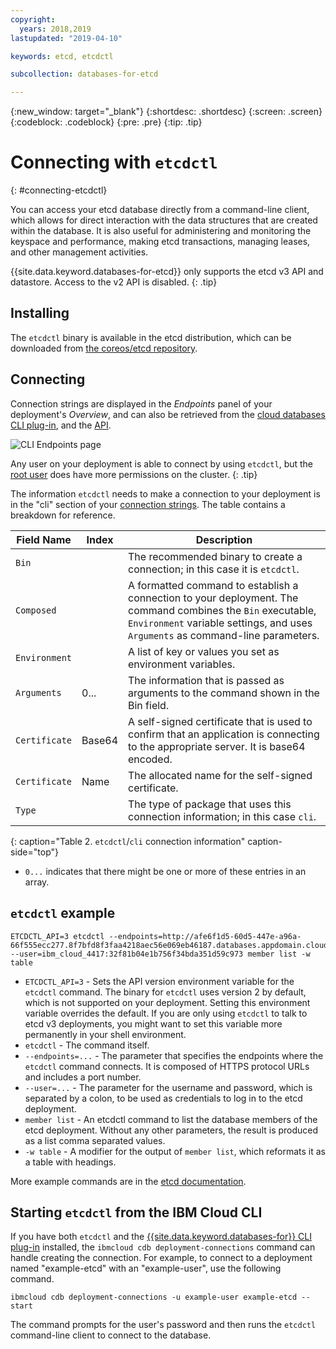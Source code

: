 ```yaml
---
copyright:
  years: 2018,2019
lastupdated: "2019-04-10"

keywords: etcd, etcdctl

subcollection: databases-for-etcd

---
```


{:new_window: target="_blank"}
{:shortdesc: .shortdesc}
{:screen: .screen}
{:codeblock: .codeblock}
{:pre: .pre}
{:tip: .tip}


# Connecting with `etcdctl`
{: #connecting-etcdctl}

You can access your etcd database directly from a command-line client, which allows for direct interaction with the data structures that are created within the database. It is also useful for administering and monitoring the keyspace and performance, making etcd transactions, managing leases, and other management activities.

{{site.data.keyword.databases-for-etcd}} only supports the etcd v3 API and datastore. Access to the v2 API is disabled. 
{: .tip}

## Installing 

The `etcdctl` binary is available in the etcd distribution, which can be downloaded from [the coreos/etcd repository](https://github.com/coreos/etcd/releases/latest).

## Connecting

Connection strings are displayed in the _Endpoints_ panel of your deployment's _Overview_, and can also be retrieved from the [cloud databases CLI plug-in](/docs/databases-cli-plugin?topic=databases-cli-plugin-cdb-reference#deployment-connections), and the [API](https://{DomainName}/apidocs/cloud-databases-api#discover-connection-information-for-a-deployment-f-e81026).

![CLI Endpoints page](images/cli-endpoints-pane.png)

Any user on your deployment is able to connect by using `etcdctl`, but the [root user](/docs/databases-for-etcd?topic=databases-for-etcd-user-management#the-root-user) does have more permissions on the cluster.
{: .tip}

The information `etcdctl` needs to make a connection to your deployment is in the "cli" section of your [connection strings](/docs/databases-for-etcd?topic=databases-for-etcd-connection-strings). The table contains a breakdown for reference.

Field Name|Index|Description
----------|-----|-----------
`Bin`||The recommended binary to create a connection; in this case it is `etcdctl`.
`Composed`||A formatted command to establish a connection to your deployment. The command combines the `Bin` executable, `Environment` variable settings, and uses `Arguments` as command-line parameters.
`Environment`||A list of key or values you set as environment variables.
`Arguments`|0...|The information that is passed as arguments to the command shown in the Bin field.
`Certificate`|Base64|A self-signed certificate that is used to confirm that an application is connecting to the appropriate server. It is base64 encoded.
`Certificate`|Name|The allocated name for the self-signed certificate.
`Type`||The type of package that uses this connection information; in this case `cli`. 
{: caption="Table 2. `etcdctl`/`cli` connection information" caption-side="top"}

* `0...` indicates that there might be one or more of these entries in an array.

## `etcdctl` example

```
ETCDCTL_API=3 etcdctl --endpoints=http://afe6f1d5-60d5-447e-a96a-66f555ecc277.8f7bfd8f3faa4218aec56e069eb46187.databases.appdomain.cloud:32207 --user=ibm_cloud_4417:32f81b04e1b756f34bda351d59c973 member list -w table
```

* `ETCDCTL_API=3` - Sets the API version environment variable for the `etcdctl` command. The binary for `etcdctl` uses version 2 by default, which is not supported on your deployment. Setting this environment variable overrides the default. If you are only using `etcdctl` to talk to etcd v3 deployments, you might want to set this variable more permanently in your shell environment.
* `etcdctl` - The command itself. 
* `--endpoints=...` - The parameter that specifies the endpoints where the `etcdctl` command connects. It is composed of HTTPS protocol URLs and includes a port number. 
* `--user=...` - The parameter for the username and password, which is separated by a colon, to be used as credentials to log in to the etcd deployment. 
* `member list` - An etcdctl command to list the database members of the etcd deployment. Without any other parameters, the result is produced as a list comma separated values.
* `-w table` - A modifier for the output of `member list`, which reformats it as a table with headings.

More example commands are in the [etcd documentation](https://etcd.io/docs/v3.4.0/dev-guide/interacting_v3/).

## Starting `etcdctl` from the IBM Cloud CLI

If you have both `etcdctl` and the [{{site.data.keyword.databases-for}} CLI plug-in](/docs/databases-cli-plugin?topic=databases-cli-plugin-cdb-reference) installed, the `ibmcloud cdb deployment-connections` command can handle creating the connection. For example, to connect to a deployment named "example-etcd" with an "example-user", use the following command.

```
ibmcloud cdb deployment-connections -u example-user example-etcd --start
```

The command prompts for the user's password and then runs the `etcdctl` command-line client to connect to the database.